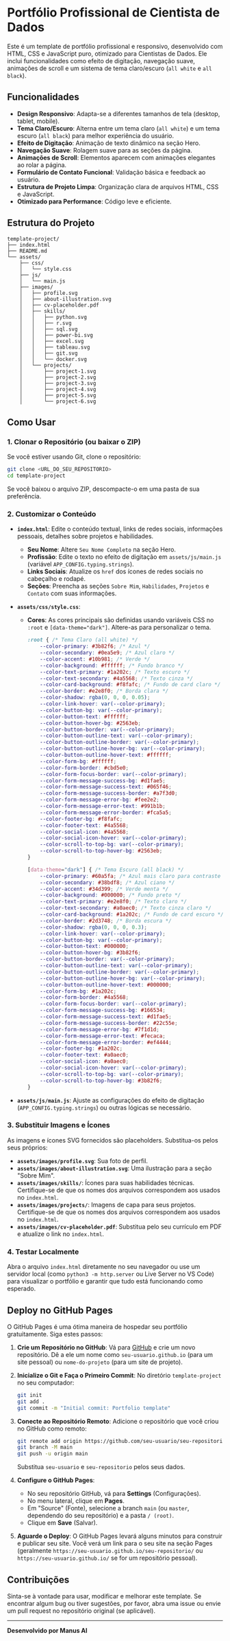 # Portfólio Profissional de Cientista de Dados

Este é um template de portfólio profissional e responsivo, desenvolvido com HTML, CSS e JavaScript puro, otimizado para Cientistas de Dados. Ele inclui funcionalidades como efeito de digitação, navegação suave, animações de scroll e um sistema de tema claro/escuro (`all white` e `all black`).

## Funcionalidades

-   **Design Responsivo**: Adapta-se a diferentes tamanhos de tela (desktop, tablet, mobile).
-   **Tema Claro/Escuro**: Alterna entre um tema claro (`all white`) e um tema escuro (`all black`) para melhor experiência do usuário.
-   **Efeito de Digitação**: Animação de texto dinâmico na seção Hero.
-   **Navegação Suave**: Rolagem suave para as seções da página.
-   **Animações de Scroll**: Elementos aparecem com animações elegantes ao rolar a página.
-   **Formulário de Contato Funcional**: Validação básica e feedback ao usuário.
-   **Estrutura de Projeto Limpa**: Organização clara de arquivos HTML, CSS e JavaScript.
-   **Otimizado para Performance**: Código leve e eficiente.

## Estrutura do Projeto

```
template-project/
├── index.html
├── README.md
└── assets/
    ├── css/
    │   └── style.css
    ├── js/
    │   └── main.js
    ├── images/
    │   ├── profile.svg
    │   ├── about-illustration.svg
    │   ├── cv-placeholder.pdf
    │   ├── skills/
    │   │   ├── python.svg
    │   │   ├── r.svg
    │   │   ├── sql.svg
    │   │   ├── power-bi.svg
    │   │   ├── excel.svg
    │   │   ├── tableau.svg
    │   │   ├── git.svg
    │   │   └── docker.svg
    │   └── projects/
    │       ├── project-1.svg
    │       ├── project-2.svg
    │       ├── project-3.svg
    │       ├── project-4.svg
    │       ├── project-5.svg
    │       └── project-6.svg
```

## Como Usar

### 1. Clonar o Repositório (ou baixar o ZIP)

Se você estiver usando Git, clone o repositório:

```bash
git clone <URL_DO_SEU_REPOSITORIO>
cd template-project
```

Se você baixou o arquivo ZIP, descompacte-o em uma pasta de sua preferência.

### 2. Customizar o Conteúdo

-   **`index.html`**: Edite o conteúdo textual, links de redes sociais, informações pessoais, detalhes sobre projetos e habilidades.
    -   **Seu Nome**: Altere `Seu Nome Completo` na seção Hero.
    -   **Profissão**: Edite o texto no efeito de digitação em `assets/js/main.js` (variável `APP_CONFIG.typing.strings`).
    -   **Links Sociais**: Atualize os `href` dos ícones de redes sociais no cabeçalho e rodapé.
    -   **Seções**: Preencha as seções `Sobre Mim`, `Habilidades`, `Projetos` e `Contato` com suas informações.

-   **`assets/css/style.css`**: 
    -   **Cores**: As cores principais são definidas usando variáveis CSS no `:root` e `[data-theme="dark"]`. Altere-as para personalizar o tema.
        ```css
        :root { /* Tema Claro (all white) */
            --color-primary: #3b82f6; /* Azul */
            --color-secondary: #0ea5e9; /* Azul claro */
            --color-accent: #10b981; /* Verde */
            --color-background: #ffffff; /* Fundo branco */
            --color-text-primary: #1a202c; /* Texto escuro */
            --color-text-secondary: #4a5568; /* Texto cinza */
            --color-card-background: #f8fafc; /* Fundo de card claro */
            --color-border: #e2e8f0; /* Borda clara */
            --color-shadow: rgba(0, 0, 0, 0.05);
            --color-link-hover: var(--color-primary);
            --color-button-bg: var(--color-primary);
            --color-button-text: #ffffff;
            --color-button-hover-bg: #2563eb;
            --color-button-border: var(--color-primary);
            --color-button-outline-text: var(--color-primary);
            --color-button-outline-border: var(--color-primary);
            --color-button-outline-hover-bg: var(--color-primary);
            --color-button-outline-hover-text: #ffffff;
            --color-form-bg: #ffffff;
            --color-form-border: #cbd5e0;
            --color-form-focus-border: var(--color-primary);
            --color-form-message-success-bg: #d1fae5;
            --color-form-message-success-text: #065f46;
            --color-form-message-success-border: #a7f3d0;
            --color-form-message-error-bg: #fee2e2;
            --color-form-message-error-text: #991b1b;
            --color-form-message-error-border: #fca5a5;
            --color-footer-bg: #f8fafc;
            --color-footer-text: #4a5568;
            --color-social-icon: #4a5568;
            --color-social-icon-hover: var(--color-primary);
            --color-scroll-to-top-bg: var(--color-primary);
            --color-scroll-to-top-hover-bg: #2563eb;
        }

        [data-theme="dark"] { /* Tema Escuro (all black) */
            --color-primary: #60a5fa; /* Azul mais claro para contraste */
            --color-secondary: #38bdf8; /* Azul ciano */
            --color-accent: #34d399; /* Verde menta */
            --color-background: #000000; /* Fundo preto */
            --color-text-primary: #e2e8f0; /* Texto claro */
            --color-text-secondary: #a0aec0; /* Texto cinza claro */
            --color-card-background: #1a202c; /* Fundo de card escuro */
            --color-border: #2d3748; /* Borda escura */
            --color-shadow: rgba(0, 0, 0, 0.3);
            --color-link-hover: var(--color-primary);
            --color-button-bg: var(--color-primary);
            --color-button-text: #000000;
            --color-button-hover-bg: #3b82f6;
            --color-button-border: var(--color-primary);
            --color-button-outline-text: var(--color-primary);
            --color-button-outline-border: var(--color-primary);
            --color-button-outline-hover-bg: var(--color-primary);
            --color-button-outline-hover-text: #000000;
            --color-form-bg: #1a202c;
            --color-form-border: #4a5568;
            --color-form-focus-border: var(--color-primary);
            --color-form-message-success-bg: #166534;
            --color-form-message-success-text: #d1fae5;
            --color-form-message-success-border: #22c55e;
            --color-form-message-error-bg: #7f1d1d;
            --color-form-message-error-text: #fecaca;
            --color-form-message-error-border: #ef4444;
            --color-footer-bg: #1a202c;
            --color-footer-text: #a0aec0;
            --color-social-icon: #a0aec0;
            --color-social-icon-hover: var(--color-primary);
            --color-scroll-to-top-bg: var(--color-primary);
            --color-scroll-to-top-hover-bg: #3b82f6;
        }
        ```

-   **`assets/js/main.js`**: Ajuste as configurações do efeito de digitação (`APP_CONFIG.typing.strings`) ou outras lógicas se necessário.

### 3. Substituir Imagens e Ícones

As imagens e ícones SVG fornecidos são placeholders. Substitua-os pelos seus próprios:

-   **`assets/images/profile.svg`**: Sua foto de perfil.
-   **`assets/images/about-illustration.svg`**: Uma ilustração para a seção "Sobre Mim".
-   **`assets/images/skills/`**: Ícones para suas habilidades técnicas. Certifique-se de que os nomes dos arquivos correspondem aos usados no `index.html`.
-   **`assets/images/projects/`**: Imagens de capa para seus projetos. Certifique-se de que os nomes dos arquivos correspondem aos usados no `index.html`.
-   **`assets/images/cv-placeholder.pdf`**: Substitua pelo seu currículo em PDF e atualize o link no `index.html`.

### 4. Testar Localmente

Abra o arquivo `index.html` diretamente no seu navegador ou use um servidor local (como `python3 -m http.server` ou Live Server no VS Code) para visualizar o portfólio e garantir que tudo está funcionando como esperado.

## Deploy no GitHub Pages

O GitHub Pages é uma ótima maneira de hospedar seu portfólio gratuitamente. Siga estes passos:

1.  **Crie um Repositório no GitHub**: Vá para [GitHub](https://github.com/) e crie um novo repositório. Dê a ele um nome como `seu-usuario.github.io` (para um site pessoal) ou `nome-do-projeto` (para um site de projeto).

2.  **Inicialize o Git e Faça o Primeiro Commit**: No diretório `template-project` no seu computador:

    ```bash
    git init
    git add .
    git commit -m "Initial commit: Portfolio template"
    ```

3.  **Conecte ao Repositório Remoto**: Adicione o repositório que você criou no GitHub como remoto:

    ```bash
    git remote add origin https://github.com/seu-usuario/seu-repositorio.git
    git branch -M main
    git push -u origin main
    ```
    Substitua `seu-usuario` e `seu-repositorio` pelos seus dados.

4.  **Configure o GitHub Pages**: 
    -   No seu repositório GitHub, vá para **Settings** (Configurações).
    -   No menu lateral, clique em **Pages**.
    -   Em "Source" (Fonte), selecione a branch `main` (ou `master`, dependendo do seu repositório) e a pasta `/ (root)`.
    -   Clique em **Save** (Salvar).

5.  **Aguarde o Deploy**: O GitHub Pages levará alguns minutos para construir e publicar seu site. Você verá um link para o seu site na seção Pages (geralmente `https://seu-usuario.github.io/seu-repositorio/` ou `https://seu-usuario.github.io/` se for um repositório pessoal).

## Contribuições

Sinta-se à vontade para usar, modificar e melhorar este template. Se encontrar algum bug ou tiver sugestões, por favor, abra uma issue ou envie um pull request no repositório original (se aplicável).

--- 

**Desenvolvido por Manus AI**
